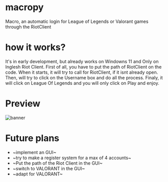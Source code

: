 # macropy
Macro, an automatic login for League of Legends or Valorant games through the RiotClient

# how it works?
It's in early development, but already works on Windowns 11 and
Only on Inglesh Riot Client.
First of all, you have to put the path of RiotClient on the code.
When it starts, it will try to call for RiotClient, if it isnt
already open. Then, will try to click on the Username box and do
all the process. Finaly, it will click on League Of Legends and
you will only click on Play and enjoy.

# Preview
![banner](arthurL-daSilva/macropy/img/Preview.png)

# Future plans
- ~implement an GUI~
- ~try to make a register system for a max of 4 accounts~
- ~Put the path of the Riot Client in the GUI~
- ~switch to VALORANT in the GUI~
- ~adapt for VALORANT~
